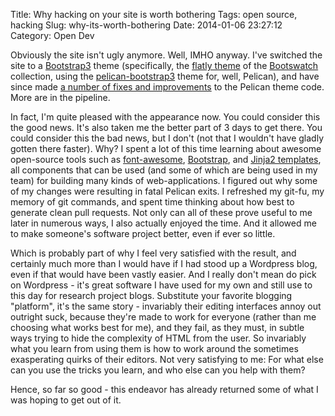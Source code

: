 Title: Why hacking on your site is worth bothering 
Tags: open source, hacking
Slug: why-its-worth-bothering
Date: 2014-01-06 23:27:12
Category: Open Dev

Obviously the site isn't ugly anymore. Well, IMHO anyway. I've switched the site to a [Bootstrap3](http://getbootstrap.com/) theme (specifically, the [flatly theme](http://bootswatch.com/flatly/) of the [Bootswatch](http://bootswatch.com/) collection, using the [pelican-bootstrap3](https://github.com/DandyDev/pelican-bootstrap3) theme for, well, Pelican), and have since made [a number of fixes and improvements](https://github.com/search?p=1&q=author%3Ahlapp+repo%3ADandyDev%2Fpelican-bootstrap3&ref=searchresults&type=Issues) to the Pelican theme code. More are in the pipeline.

In fact, I'm quite pleased with the appearance now. You could consider this the good news. It's also taken me the better part of 3 days to get there. You could consider this the bad news, but I don't (not that I wouldn't have gladly gotten there faster). Why? I spent a lot of this time learning about awesome open-source tools such as [font-awesome](http://fontawesome.io/), [Bootstrap](http://getbootstrap.com/), and [Jinja2 templates](http://jinja.pocoo.org/), all components that can be used (and some of which are being used in my team) for building many kinds of web-applications. I figured out why some of my changes were resulting in fatal Pelican exits. I refreshed my git-fu, my memory of git commands, and spent time thinking about how best to generate clean pull requests. Not only can all of these prove useful to me later in numerous ways, I also actually enjoyed the time. And it allowed me to make someone's software project better, even if ever so little.

Which is probably part of why I feel very satisfied with the result, and certainly much more than I would have if I had stood up a Wordpress blog, even if that would have been vastly easier. And I really don't mean do pick on Wordpress - it's great software I have used for my own and still use to this day for research project blogs. Substitute your favorite blogging "platform", it's the same story - invariably their editing interfaces annoy out outright suck, because they're made to work for everyone (rather than me choosing what works best for me), and they fail, as they must, in subtle ways trying to hide the complexity of HTML from the user. So invariably what you learn from using them is how to work around the sometimes exasperating quirks of their editors. Not very satisfying to me: For what else can you use the tricks you learn, and who else can you help with them?

Hence, so far so good - this endeavor has already returned some of what I was hoping to get out of it.

